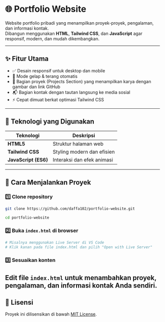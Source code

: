 # 🌐 Portfolio Website

Website portfolio pribadi yang menampilkan proyek-proyek, pengalaman, dan informasi kontak.  
Dibangun menggunakan **HTML**, **Tailwind CSS**, dan **JavaScript** agar responsif, modern, dan mudah dikembangkan.

---

## ✨ Fitur Utama

- ✅ Desain responsif untuk desktop dan mobile  
- 🎨 Mode gelap & terang otomatis  
- 💼 Bagian proyek (Projects Section) yang menampilkan karya dengan gambar dan link GitHub  
- 📬 Bagian kontak dengan tautan langsung ke media sosial  
- ⚡ Cepat dimuat berkat optimasi Tailwind CSS  

---

## 🧰 Teknologi yang Digunakan

| Teknologi | Deskripsi |
|------------|------------|
| **HTML5** | Struktur halaman web |
| **Tailwind CSS** | Styling modern dan efisien |
| **JavaScript (ES6)** | Interaksi dan efek animasi |

---

## 🚀 Cara Menjalankan Proyek

### 1️⃣ Clone repository
```bash
git clone https://github.com/daffa102/portfolio-website.git

cd portfolio-website
```

### 2️⃣ Buka `index.html` di browser
```bash
# Misalnya menggunakan Live Server di VS Code
# Klik kanan pada file index.html dan pilih "Open with Live Server"
```
### 3️⃣ Sesuaikan konten  
Edit file `index.html` untuk menambahkan proyek, pengalaman, dan informasi kontak Anda sendiri.
---
## 📄 Lisensi
Proyek ini dilisensikan di bawah [MIT License](LICENSE).
